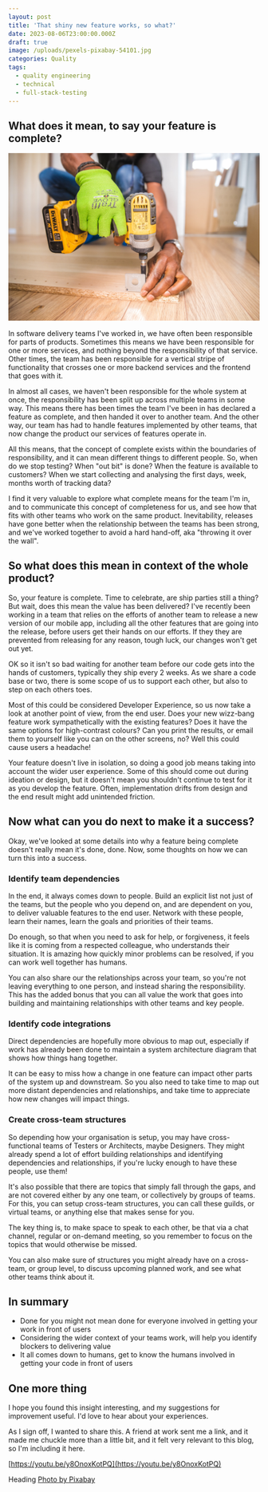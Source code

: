 ```yaml
---
layout: post
title: 'That shiny new feature works, so what?'
date: 2023-08-06T23:00:00.000Z
draft: true
image: /uploads/pexels-pixabay-54101.jpg
categories: Quality
tags:
  - quality engineering
  - technical
  - full-stack-testing
---
```


## What does it mean, to say your feature is complete?

![Man kneeling down, wearing work gloves and using a power grill to attach a bracket to some word, intended to represent the idea of work under construction.](/uploads/pexels-bidvine-1249611.jpg "Photo by Bidvine: https://www.pexels.com/photo/person-using-dewalt-cordless-impact-driver-on-brown-board-1249611/")

In software delivery teams I've worked in, we have often been responsible for parts of products. Sometimes this means we have been responsible for one or more services, and nothing beyond the responsibility of that service. Other times, the team has been responsible for a vertical stripe of functionality that crosses one or more backend services and the frontend that goes with it.

In almost all cases, we haven't been responsible for the whole system at once, the responsibility has been split up across multiple teams in some way. This means there has been times the team I've been in has declared a feature as complete, and then handed it over to another team. And the other way, our team has had to handle features implemented by other teams, that now change the product our services of features operate in.

All this means, that the concept of complete exists within the boundaries of responsibility, and it can mean different things to different people. So, when do we stop testing? When "out bit" is done? When the feature is available to customers? When we start collecting and analysing the first days, week, months worth of tracking data?

I find it very valuable to explore what complete means for the team I'm in, and to communicate this concept of completeness for us, and see how that fits with other teams who work on the same product. Inevitability, releases have gone better when the relationship between the teams has been strong, and we've worked together to avoid a hard hand-off, aka "throwing it over the wall".

## So what does this mean in context of the whole product?

So, your feature is complete. Time to celebrate, are ship parties still a thing? But wait, does this mean the value has been delivered? I've recently been working in a team that relies on the efforts of another team to release a new version of our mobile app, including all the other features that are going into the release, before users get their hands on our efforts. If they they are prevented from releasing for any reason, tough luck, our changes won't get out yet.

OK so it isn't so bad waiting for another team before our code gets into the hands of customers, typically they ship every 2 weeks. As we share a code base or two, there is some scope of us to support each other, but also to step on each others toes.

Most of this could be considered Developer Experience, so us now take a look at another point of view, from the end user. Does your new wizz-bang feature work sympathetically with the existing features? Does it have the same options for high-contrast colours? Can you print the results, or email them to yourself like you can on the other screens, no? Well this could cause users a headache!

Your feature doesn't live in isolation, so doing a good job means taking into account the wider user experience. Some of this should come out during ideation or design, but it doesn't mean you shouldn't continue to test for it as you develop the feature. Often, implementation drifts from design and the end result might add unintended friction.

## Now what can you do next to make it a success?

Okay, we've looked at some details into why a feature being complete doesn't really mean it's done, done. Now, some thoughts on how we can turn this into a success.

### Identify team dependencies

In the end, it always comes down to people. Build an explicit list not just of the teams, but the people who you depend on, and are dependent on you, to deliver valuable features to the end user. Network with these people, learn their names, learn the goals and priorities of their teams.

Do enough, so that when you need to ask for help, or forgiveness, it feels like it is coming from a respected colleague, who understands their situation. It is amazing how quickly minor problems can be resolved, if you can work well together has humans.

You can also share our the relationships across your team, so you're not leaving everything to one person, and instead sharing the responsibility. This has the added bonus that you can all value the work that goes into building and maintaining relationships with other teams and key people.

### Identify code integrations

Direct dependencies are hopefully more obvious to map out, especially if work has already been done to maintain a system architecture diagram that shows how things hang together.

It can be easy to miss how a change in one feature can impact other parts of the system up and downstream. So you also need to take time to map out more distant dependencies and relationships, and take time to appreciate how new changes will impact things.

### Create cross-team structures

So depending how your organisation is setup, you may have cross-functional teams of Testers or Architects, maybe Designers. They might already spend a lot of effort building relationships and identifying dependencies and relationships, if you're lucky enough to have these people, use them!

It's also possible that there are topics that simply fall through the gaps, and are not covered either by any one team, or collectively by groups of teams. For this, you can setup cross-team structures, you can call these guilds, or virtual teams, or anything else that makes sense for you.

The key thing is, to make space to speak to each other, be that via a chat channel, regular or on-demand meeting, so you remember to focus on the topics that would otherwise be missed.

You can also make sure of structures you might already have on a cross-team, or group level, to discuss upcoming planned work, and see what other teams think about it.

## In summary

* Done for you might not mean done for everyone involved in getting your work in front of users
* Considering the wider context of your teams work, will help you identify blockers to delivering value
* It all comes down to humans, get to know the humans involved in getting your code in front of users

## One more thing

I hope you found this insight interesting, and my suggestions for improvement useful. I'd love to hear about your experiences.

As I sign off, I wanted to share this. A friend at work sent me a link, and it made me chuckle more than a little bit, and it felt very relevant to this blog, so I'm including it here.

[https://youtu.be/y8OnoxKotPQ](https://youtu.be/y8OnoxKotPQ)

Heading [Photo by Pixabay](https://www.pexels.com/photo/colorful-color-play-concentration-54101/)
